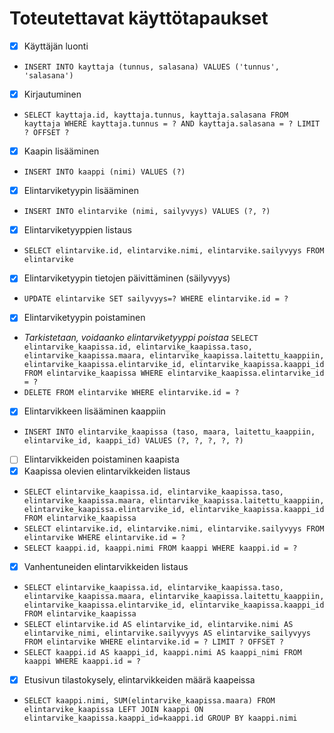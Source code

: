 # Toteutettavat käyttötapaukset
- [x] Käyttäjän luonti
* ```INSERT INTO kayttaja (tunnus, salasana) VALUES ('tunnus', 'salasana')```
- [x] Kirjautuminen
* ```SELECT kayttaja.id, kayttaja.tunnus, kayttaja.salasana FROM kayttaja WHERE kayttaja.tunnus = ? AND kayttaja.salasana = ? LIMIT ? OFFSET ?```
- [x] Kaapin lisääminen
* ```INSERT INTO kaappi (nimi) VALUES (?)```
- [x] Elintarviketyypin lisääminen
* ```INSERT INTO elintarvike (nimi, sailyvyys) VALUES (?, ?)```
- [x] Elintarviketyyppien listaus
* ```SELECT elintarvike.id, elintarvike.nimi, elintarvike.sailyvyys FROM elintarvike```
- [x] Elintarviketyypin tietojen päivittäminen (säilyvyys)
* ```UPDATE elintarvike SET sailyvyys=? WHERE elintarvike.id = ?```
- [x] Elintarviketyypin poistaminen
* _Tarkistetaan, voidaanko elintarviketyyppi poistaa_ ```SELECT elintarvike_kaapissa.id, elintarvike_kaapissa.taso, elintarvike_kaapissa.maara, elintarvike_kaapissa.laitettu_kaappiin, elintarvike_kaapissa.elintarvike_id, elintarvike_kaapissa.kaappi_id FROM elintarvike_kaapissa WHERE elintarvike_kaapissa.elintarvike_id = ?```
* ```DELETE FROM elintarvike WHERE elintarvike.id = ?```
- [x] Elintarvikkeen lisääminen kaappiin
* ```INSERT INTO elintarvike_kaapissa (taso, maara, laitettu_kaappiin, elintarvike_id, kaappi_id) VALUES (?, ?, ?, ?, ?)```
- [ ] Elintarvikkeiden poistaminen kaapista
- [x] Kaapissa olevien elintarvikkeiden listaus
* ```SELECT elintarvike_kaapissa.id, elintarvike_kaapissa.taso, elintarvike_kaapissa.maara, elintarvike_kaapissa.laitettu_kaappiin, elintarvike_kaapissa.elintarvike_id, elintarvike_kaapissa.kaappi_id FROM elintarvike_kaapissa```
* ```SELECT elintarvike.id, elintarvike.nimi, elintarvike.sailyvyys FROM elintarvike WHERE elintarvike.id = ?```
* ```SELECT kaappi.id, kaappi.nimi FROM kaappi WHERE kaappi.id = ?```
- [x] Vanhentuneiden elintarvikkeiden listaus
* ```SELECT elintarvike_kaapissa.id, elintarvike_kaapissa.taso, elintarvike_kaapissa.maara, elintarvike_kaapissa.laitettu_kaappiin, elintarvike_kaapissa.elintarvike_id, elintarvike_kaapissa.kaappi_id FROM elintarvike_kaapissa```
* ```SELECT elintarvike.id AS elintarvike_id, elintarvike.nimi AS elintarvike_nimi, elintarvike.sailyvyys AS elintarvike_sailyvyys FROM elintarvike WHERE elintarvike.id = ? LIMIT ? OFFSET ?```
* ```SELECT kaappi.id AS kaappi_id, kaappi.nimi AS kaappi_nimi FROM kaappi WHERE kaappi.id = ?```
- [x] Etusivun tilastokysely, elintarvikkeiden määrä kaapeissa
* ```SELECT kaappi.nimi, SUM(elintarvike_kaapissa.maara) FROM elintarvike_kaapissa LEFT JOIN kaappi ON elintarvike_kaapissa.kaappi_id=kaappi.id GROUP BY kaappi.nimi```
